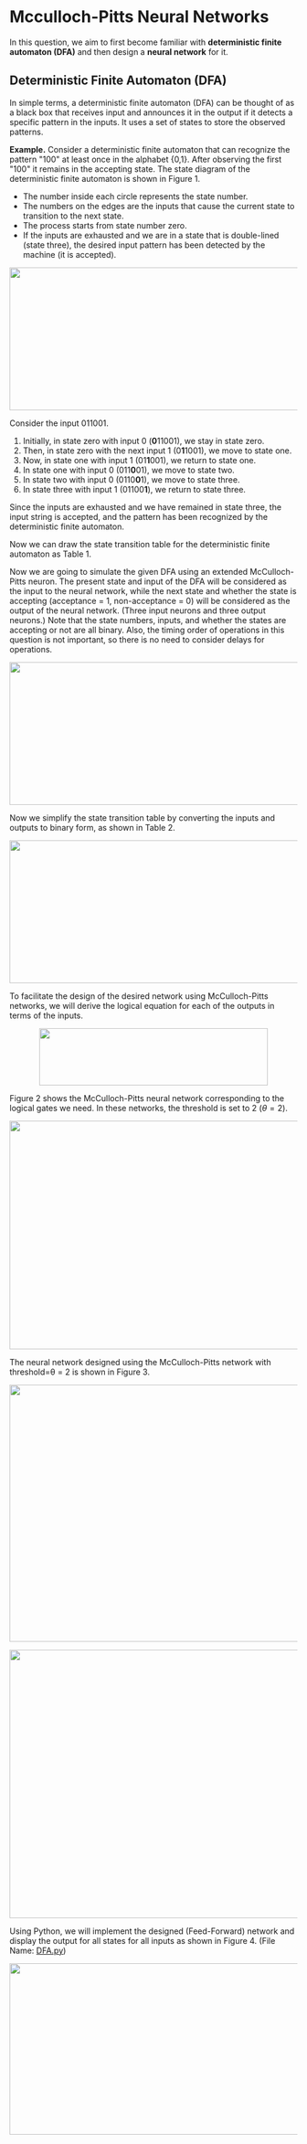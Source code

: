 # Mcculloch-Pitts Neural Networks

In this question, we aim to first become familiar with **deterministic finite automaton (DFA)** and then design a **neural network** for it.

## Deterministic Finite Automaton (DFA)

In simple terms, a deterministic finite automaton (DFA) can be thought of as a black box that receives input and announces it in the output if it detects a specific pattern in the inputs. It uses a set of states to store the observed patterns.

**Example.** Consider a deterministic finite automaton that can recognize the pattern "100" at least once in the alphabet {0,1}. After observing the first "100" it remains in the accepting state. The state diagram of the deterministic finite automaton is shown in Figure 1.

* The number inside each circle represents the state number. 
* The numbers on the edges are the inputs that cause the current state to transition to the next state.
* The process starts from state number zero.
* If the inputs are exhausted and we are in a state that is double-lined (state three), the desired input pattern has been detected by the machine (it is accepted).

<p align="center">
  <img src="https://github.com/user-attachments/assets/1035b193-c13c-4383-8772-ffe1ea614029" width="600" height="250" >
</p>

Consider the input 011001.
1. Initially, in state zero with input 0 (**0**11001), we stay in state zero.
2. Then, in state zero with the next input 1 (0**1**1001), we move to state one.
3. Now, in state one with input 1 (01**1**001), we return to state one.
4. In state one with input 0 (011**0**01), we move to state two.
5. In state two with input 0 (0110**0**1), we move to state three.
6. In state three with input 1 (01100**1**), we return to state three.

Since the inputs are exhausted and we have remained in state three, the input string is accepted, and the pattern has been recognized by the deterministic finite automaton.

Now we can draw the state transition table for the deterministic finite automaton as Table 1.

Now we are going to simulate the given DFA using an extended McCulloch-Pitts neuron. The present state and input of the DFA will be considered as the input to the neural network, while the next state and whether the state is accepting (acceptance = 1, non-acceptance = 0) will be considered as the output of the neural network. (Three input neurons and three output neurons.)
Note that the state numbers, inputs, and whether the states are accepting or not are all binary. Also, the timing order of operations in this question is not important, so there is no need to consider delays for operations.

<p align="center">
  <img src="https://github.com/user-attachments/assets/4d0aec04-5a5b-40cf-b590-54826792ad0d" width="600" height="250" >
</p>

Now we simplify the state transition table by converting the inputs and outputs to binary form, as shown in Table 2.

<p align="center">
  <img src="https://github.com/user-attachments/assets/4d8c359f-963b-4046-a5e1-aec9ce0b3cd0" width="900" height="250" >
</p>


To facilitate the design of the desired network using McCulloch-Pitts networks, we will derive the logical equation for each of the outputs in terms of the inputs.

<p align="center">
  <img src="https://github.com/user-attachments/assets/915a05cf-27c5-4088-b3eb-b25aa1ea452b" width="400" height="100" >
</p>


Figure 2 shows the McCulloch-Pitts neural network corresponding to the logical gates we need. In these networks, the threshold is set to 2 ($\theta=2$).

<p align="center">
  <img src="https://github.com/user-attachments/assets/e556be50-9fa0-4507-ad70-e891ed06a195" width="800" height="400" >
</p>

The neural network designed using the McCulloch-Pitts network with threshold=θ = 2 is shown in Figure 3.

<p align="center">
  <img src="https://github.com/user-attachments/assets/2dfe264b-c0fd-4e88-99b7-f04d343303f9" width="800" height="450" >
</p>

<p align="center">
  <img src="https://github.com/user-attachments/assets/b01b992d-7e3b-4633-af8a-7f5e82180229" width="800" height="470" >
</p>


Using Python, we will implement the designed (Feed-Forward) network and display the output for all states for all inputs as shown in Figure 4. (File Name: [DFA.py](https://github.com/ErfanPanahi/Mcculloch-Pitts-and-Fully-Connected-Neural-Networks/blob/main/Q1/DFA.py))

<p align="center">
  <img src="https://github.com/user-attachments/assets/529dfb64-e493-48b6-83a2-a592aa9b88ea" width="650" height="300" >
</p>
